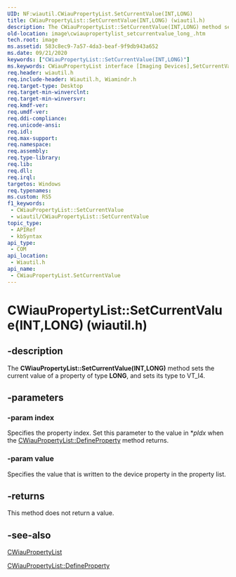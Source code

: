```yaml
---
UID: NF:wiautil.CWiauPropertyList.SetCurrentValue(INT,LONG)
title: CWiauPropertyList::SetCurrentValue(INT,LONG) (wiautil.h)
description: The CWiauPropertyList::SetCurrentValue(INT,LONG) method sets the current value of a property of type LONG, and sets its type to VT_I4.
old-location: image\cwiaupropertylist_setcurrentvalue_long_.htm
tech.root: image
ms.assetid: 583c8ec9-7a57-4da3-beaf-9f9db943a652
ms.date: 09/21/2020
keywords: ["CWiauPropertyList::SetCurrentValue(INT,LONG)"]
ms.keywords: CWiauPropertyList interface [Imaging Devices],SetCurrentValue method, CWiauPropertyList.SetCurrentValue, CWiauPropertyList.SetCurrentValue(INT,LONG), CWiauPropertyList::SetCurrentValue, CWiauPropertyList::SetCurrentValue(INT,LONG), SetCurrentValue, SetCurrentValue method [Imaging Devices], SetCurrentValue method [Imaging Devices],CWiauPropertyList interface, image.cwiaupropertylist_setcurrentvalue_long_, wiauFncs_e59bb543-0827-4c93-955c-6a2bef4b67b7.xml, wiautil/CWiauPropertyList::SetCurrentValue
req.header: wiautil.h
req.include-header: Wiautil.h, Wiamindr.h
req.target-type: Desktop
req.target-min-winverclnt: 
req.target-min-winversvr: 
req.kmdf-ver: 
req.umdf-ver: 
req.ddi-compliance: 
req.unicode-ansi: 
req.idl: 
req.max-support: 
req.namespace: 
req.assembly: 
req.type-library: 
req.lib: 
req.dll: 
req.irql: 
targetos: Windows
req.typenames: 
ms.custom: RS5
f1_keywords:
 - CWiauPropertyList::SetCurrentValue
 - wiautil/CWiauPropertyList::SetCurrentValue
topic_type:
 - APIRef
 - kbSyntax
api_type:
 - COM
api_location:
 - Wiautil.h
api_name:
 - CWiauPropertyList.SetCurrentValue
---
```


# CWiauPropertyList::SetCurrentValue(INT,LONG) (wiautil.h)

## -description

The **CWiauPropertyList::SetCurrentValue(INT,LONG)** method sets the current value of a property of type **LONG**, and sets its type to VT_I4.

## -parameters

### -param index

Specifies the property index. Set this parameter to the value in *<i>pIdx</i> when the [CWiauPropertyList::DefineProperty](nf-wiautil-cwiaupropertylist-defineproperty.md) method returns.

### -param value

Specifies the value that is written to the device property in the property list.

## -returns

This method does not return a value.

## -see-also

[CWiauPropertyList](nl-wiautil-cwiaupropertylist.md)

[CWiauPropertyList::DefineProperty](nf-wiautil-cwiaupropertylist-defineproperty.md)
